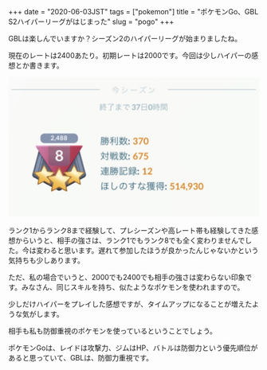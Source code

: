 +++
date = "2020-06-03JST"
tags = ["pokemon"]
title = "ポケモンGo、GBL S2ハイパーリーグがはじまった"
slug = "pogo"
+++

GBLは楽しんでいますか？シーズン2のハイパーリーグが始まりましたね。

現在のレートは2400あたり。初期レートは2000です。今回は少しハイパーの感想とか書きます。

![](https://github.com/syui/mstdn.page/raw/master/img/mastodon/media_attachments/files/000/000/026/small/4c377743e101e51f.jpg)

ランク1からランク8まで経験して、プレシーズンや高レート帯も経験してきた感想からいうと、相手の強さは、ランク1でもランク8でも全く変わりませんでした。今は変わると思います。遅れて参加したほうが良かったんじゃないかという気持ちも少しあります。

ただ、私の場合でいうと、2000でも2400でも相手の強さは変わらない印象です。みなさん、同じスキルを持ち、似たようなポケモンを使われますので。

少しだけハイパーをプレイした感想ですが、タイムアップになることが増えたような気がします。

相手も私も防御重視のポケモンを使っているということでしょう。

ポケモンGoは、レイドは攻撃力、ジムはHP、バトルは防御力という優先順位があると思っていて、GBLは、防御力重視です。

